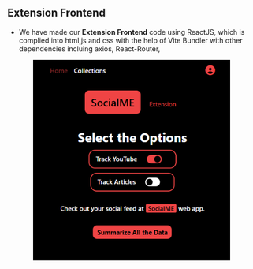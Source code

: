 ## Extension Frontend

- We have made our **Extension Frontend** code using ReactJS, which is complied into html,js and css with the help of Vite Bundler with other dependencies incluing axios, React-Router,

<p align="center">
  <img src="..\../assets/ExtensionFrontend.png" alt="Extension UI" width="400"/>
</p>